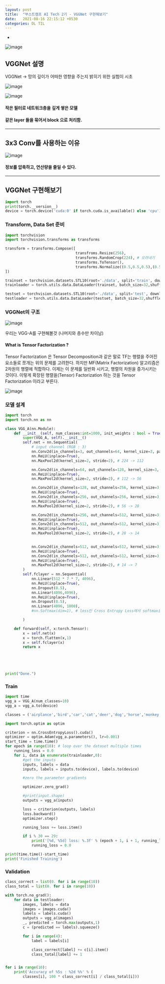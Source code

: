 ```yaml
---
layout: post
title:  "부스트캠프 AI Tech 2기 - VGGNet 구현해보기"
date:   2021-08-16 22:15:12 +0530
categories: DL TIL
---
```


-

![image](https://user-images.githubusercontent.com/61610411/129582681-c4830718-6f64-47ca-980d-81fd8d997a31.png)

## VGGNet 설명


VGGNet -> 망의 깊이가 어떠한 영향을 주는지 밝히기 위한 실험이 시초

![image](https://user-images.githubusercontent.com/61610411/129577251-9d68d59e-6c4b-4ac5-8bf0-7f2535241a31.png)


![image](https://user-images.githubusercontent.com/61610411/132096623-c6d8cf16-059f-4771-a2b9-45d2cb367c56.png)


#### 작은 필터로 네트워크층을 깊게 쌓은 모델

#### 같은 layer 들을 묶어서 block 으로 처리함.



---

## 3x3 Conv를 사용하는 이유

![image](https://user-images.githubusercontent.com/61610411/132096706-d88559ff-5955-43e4-8fa0-48dc715a22fa.png)

#### 정보를 압축하고, 연산량을 줄일 수 있다.

---

## VGGNet 구현해보기

```python
import torch
print(torch.__version__)
device = torch.device('cuda:0' if torch.cuda.is_available() else 'cpu')
```


### Transform, Data Set 준비

```python
import torchvision
import torchvision.transforms as transforms

transform = transforms.Compose([
                                transfroms.Resize(256),
                                transforms.RandomCrop(224), # 오려내기
                                transforms.ToTensor(),
                                transforms.Normalize((0.5,0.5,0.5),(0.5,0.5,0.5)),
])

trainset = torchvision.datasets.STL10(root='./data', split='train', download=True, transform=transform)
trainloader = torch.utils.data.DataLoader(trainset, batch_size=32,shuffle=True)

testset = torchvision.datasets.STL10(root='./data', split='test', download=True, transform=transform)
testloader = torch.utils.data.DataLoader(testset, batch_size=32,shuffle=False)
```

### VGGNet의 구조

![image](https://user-images.githubusercontent.com/61610411/129583063-671d5503-afa2-447a-bfbd-a4dbe843463f.png)


우리는 VGG-A를 구현해볼것 (나머지와 층수만 차이남)


#### What is Tensor Factorization ?

Tensor Factorization 은 Tensor Decomposition과 같은 말로 TF는 행렬을 주어진 요소들로 쪼개는 위의 문제를 고려한다. 하지만 MF(Matrix Factorization) 알고리즘은 2차원의 행렬에 적합하다. 이제는 이 문제를 일반화 시키고, 행렬의 차원을 증가시키는 것이다. 이렇게 확장된 행렬을(Tensor) Factorization 하는 것을 Tensor Factorization 이라고 부른다.

![image](https://user-images.githubusercontent.com/61610411/129584366-d5f76d4a-f21c-460a-9bed-3a355e42c58e.png)


### 모델 설계


```py
import torch
import torch.nn as nn

class VGG_A(nn.Module):
    def __init__(self, num_classes:int=1000, init_weights : bool = True):
        super(VGG_A, self).__init__()
        self.net = nn.Sequential(
            # input channel (RGB : 3)
            nn.Conv2d(in_channels=3, out_channels=64, kernel_size=3, padding=1, stride=1),
            nn.ReLU(inplace=True),
            nn.MaxPool2d(kernel_size=2, stride=2), # 224 -> 112

            nn.Conv2d(in_channels=64, out_channels=128, kernel_size=3, padding=1, stride=1),
            nn.ReLU(inplace=True),
            nn.MaxPool2d(kernel_size=2, stride=2), # 112 -> 56

            nn.Conv2d(in_channels=128, out_channels=256, kernel_size=3, padding=1, stride=1),
            nn.ReLU(inplace=True),
            nn.Conv2d(in_channels=256, out_channels=256, kernel_size=3, padding=1, stride=1),
            nn.ReLU(inplace=True),
            nn.MaxPool2d(kernel_size=2, stride=2), # 56 -> 28

            nn.Conv2d(in_channels=256, out_channels=512, kernel_size=3, padding=1, stride=1),
            nn.ReLU(inplace=True),
            nn.Conv2d(in_channels=512, out_channels=512, kernel_size=3, padding=1, stride=1),
            nn.ReLU(inplace=True),
            nn.MaxPool2d(kernel_size=2, stride=2), # 28 -> 14

            
            nn.Conv2d(in_channels=512, out_channels=512, kernel_size=3, padding=1, stride=1),
            nn.ReLU(inplace=True),
            nn.Conv2d(in_channels=512, out_channels=512, kernel_size=3, padding=1, stride=1),
            nn.ReLU(inplace=True),
            nn.MaxPool2d(kernel_size=2, stride=2), # 14 -> 7
        )
        self.fclayer = nn.Sequential(
            nn.Linear(512 * 7 * 7, 4096),
            nn.ReLU(inplace=True),
            nn.Dropout(0.5),
            nn.Linear(4096,4096),
            nn.ReLU(inplace=True),
            nn.Dropout(0.5),
            nn.Linear(4096, 1000),
            #nn.Softmax(dim=1), # loss인 Cross Entropy Loss에서 softmax를 포함한다

        )

    def forward(self, x:torch.Tensor):
        x = self.net(x)
        x = torch.flatten(x,1)
        x = self.fclayer(x)
        return x

        

            

print("Done.")
```


### Train

```python
import time
vgg_a = VGG_A(num_classes=10)
vgg_a = vgg_a.to(device)

classes = ('airplance','bird','car','cat','deer','dog','horse','monkey','ship','truck')

import torch.optim as optim

criterion = nn.CrossEntropyLoss().cuda()
optimizer = optim.Adam(vgg_a.parameters(), lr=0.001)
start_time = time.time()
for epoch in range(10): # loop over the dataset multiple times
    running_loss = 0.0
    for i, data in enumerate(trainloader,0):
        #get the inputs
        inputs, labels = data
        inputs, labels = inputs.to(device), labels.to(device)

        #zero the parameter gradients

        optimizer.zero_grad()

        #print(input.shape)
        outputs = vgg_a(inputs)

        loss = criterion(outputs, labels)
        loss.backward()
        optimizer.step()

        running_loss += loss.item()

        if i % 30 == 29:
            print('[%d, %5d] loss: %.3f' % (epoch + 1, i + 1, running_loss/50))
            running_loss = 0.0

print(time.time()-start_time)
print('Finished Training')
```


### Validation


```python
class_correct = list(0. for i in range(10))
class_total = list(0. for i in range(10))

with torch.no_grad():
    for data in testloader:
        images, labels = data
        images = images.cuda()
        labels = labels.cuda()
        outputs = vgg_a(images)
        _, predicted = torch.max(outputs,1)
        c = (predicted == labels).squeeze()

        for i in range(4):
            label = labels[i]

            class_correct[label] += c[i].item()
            class_total[label] += 1


for i in range(10):
    print('Accuracy of %5s : %2d %%' % (
        classes[i], 100 * class_correct[i] / class_total[i]))

```